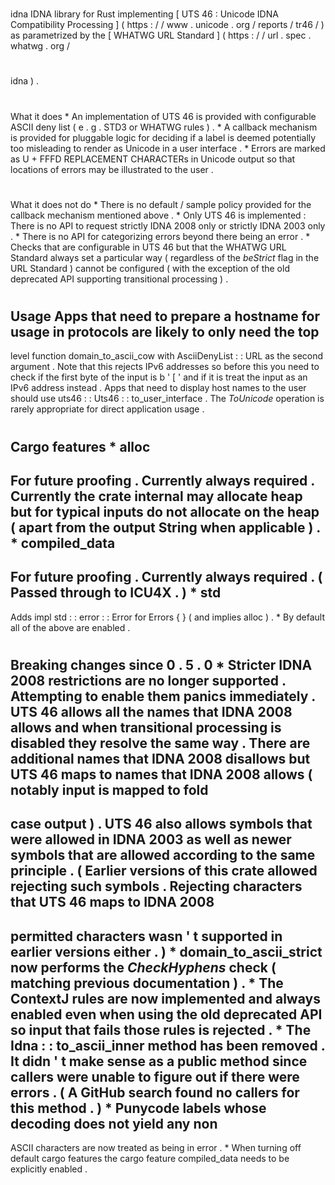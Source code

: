 #
idna
IDNA
library
for
Rust
implementing
[
UTS
46
:
Unicode
IDNA
Compatibility
Processing
]
(
https
:
/
/
www
.
unicode
.
org
/
reports
/
tr46
/
)
as
parametrized
by
the
[
WHATWG
URL
Standard
]
(
https
:
/
/
url
.
spec
.
whatwg
.
org
/
#
idna
)
.
#
#
What
it
does
*
An
implementation
of
UTS
46
is
provided
with
configurable
ASCII
deny
list
(
e
.
g
.
STD3
or
WHATWG
rules
)
.
*
A
callback
mechanism
is
provided
for
pluggable
logic
for
deciding
if
a
label
is
deemed
potentially
too
misleading
to
render
as
Unicode
in
a
user
interface
.
*
Errors
are
marked
as
U
+
FFFD
REPLACEMENT
CHARACTERs
in
Unicode
output
so
that
locations
of
errors
may
be
illustrated
to
the
user
.
#
#
What
it
does
not
do
*
There
is
no
default
/
sample
policy
provided
for
the
callback
mechanism
mentioned
above
.
*
Only
UTS
46
is
implemented
:
There
is
no
API
to
request
strictly
IDNA
2008
only
or
strictly
IDNA
2003
only
.
*
There
is
no
API
for
categorizing
errors
beyond
there
being
an
error
.
*
Checks
that
are
configurable
in
UTS
46
but
that
the
WHATWG
URL
Standard
always
set
a
particular
way
(
regardless
of
the
_beStrict_
flag
in
the
URL
Standard
)
cannot
be
configured
(
with
the
exception
of
the
old
deprecated
API
supporting
transitional
processing
)
.
#
#
Usage
Apps
that
need
to
prepare
a
hostname
for
usage
in
protocols
are
likely
to
only
need
the
top
-
level
function
domain_to_ascii_cow
with
AsciiDenyList
:
:
URL
as
the
second
argument
.
Note
that
this
rejects
IPv6
addresses
so
before
this
you
need
to
check
if
the
first
byte
of
the
input
is
b
'
[
'
and
if
it
is
treat
the
input
as
an
IPv6
address
instead
.
Apps
that
need
to
display
host
names
to
the
user
should
use
uts46
:
:
Uts46
:
:
to_user_interface
.
The
_ToUnicode_
operation
is
rarely
appropriate
for
direct
application
usage
.
#
#
Cargo
features
*
alloc
-
For
future
proofing
.
Currently
always
required
.
Currently
the
crate
internal
may
allocate
heap
but
for
typical
inputs
do
not
allocate
on
the
heap
(
apart
from
the
output
String
when
applicable
)
.
*
compiled_data
-
For
future
proofing
.
Currently
always
required
.
(
Passed
through
to
ICU4X
.
)
*
std
-
Adds
impl
std
:
:
error
:
:
Error
for
Errors
{
}
(
and
implies
alloc
)
.
*
By
default
all
of
the
above
are
enabled
.
#
#
Breaking
changes
since
0
.
5
.
0
*
Stricter
IDNA
2008
restrictions
are
no
longer
supported
.
Attempting
to
enable
them
panics
immediately
.
UTS
46
allows
all
the
names
that
IDNA
2008
allows
and
when
transitional
processing
is
disabled
they
resolve
the
same
way
.
There
are
additional
names
that
IDNA
2008
disallows
but
UTS
46
maps
to
names
that
IDNA
2008
allows
(
notably
input
is
mapped
to
fold
-
case
output
)
.
UTS
46
also
allows
symbols
that
were
allowed
in
IDNA
2003
as
well
as
newer
symbols
that
are
allowed
according
to
the
same
principle
.
(
Earlier
versions
of
this
crate
allowed
rejecting
such
symbols
.
Rejecting
characters
that
UTS
46
maps
to
IDNA
2008
-
permitted
characters
wasn
'
t
supported
in
earlier
versions
either
.
)
*
domain_to_ascii_strict
now
performs
the
_CheckHyphens_
check
(
matching
previous
documentation
)
.
*
The
ContextJ
rules
are
now
implemented
and
always
enabled
even
when
using
the
old
deprecated
API
so
input
that
fails
those
rules
is
rejected
.
*
The
Idna
:
:
to_ascii_inner
method
has
been
removed
.
It
didn
'
t
make
sense
as
a
public
method
since
callers
were
unable
to
figure
out
if
there
were
errors
.
(
A
GitHub
search
found
no
callers
for
this
method
.
)
*
Punycode
labels
whose
decoding
does
not
yield
any
non
-
ASCII
characters
are
now
treated
as
being
in
error
.
*
When
turning
off
default
cargo
features
the
cargo
feature
compiled_data
needs
to
be
explicitly
enabled
.
